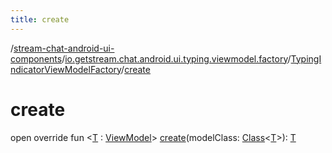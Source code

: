 ```yaml
---
title: create
---
```

/[stream-chat-android-ui-components](../../index.md)/[io.getstream.chat.android.ui.typing.viewmodel.factory](../index.md)/[TypingIndicatorViewModelFactory](index.md)/[create](create.md)  
  
  
  
# create  
open override fun &lt;[T](create.md) : [ViewModel](https://developer.android.com/reference/kotlin/androidx/lifecycle/ViewModel.html)&gt; [create](create.md)(modelClass: [Class](https://developer.android.com/reference/kotlin/java/lang/Class.html)&lt;[T](create.md)&gt;): [T](create.md)
